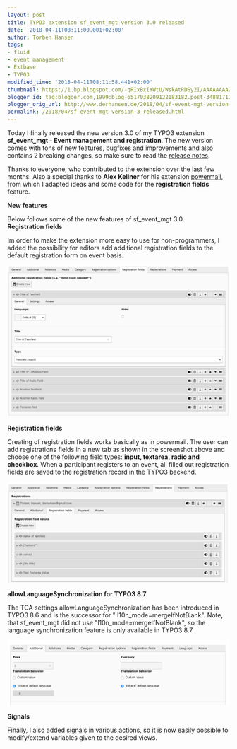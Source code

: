 ```yaml
---
layout: post
title: TYPO3 extension sf_event_mgt version 3.0 released
date: '2018-04-11T08:11:00.001+02:00'
author: Torben Hansen
tags:
- fluid
- event management
- Extbase
- TYPO3
modified_time: '2018-04-11T08:11:58.441+02:00'
thumbnail: https://1.bp.blogspot.com/-qRIxBxIYWtU/WskAtRDSy2I/AAAAAAAAZTk/ssMPW3MKFCEb4hDxASSsFZhnFmtInP6VACLcBGAs/s72-c/event-registrationfields.png
blogger_id: tag:blogger.com,1999:blog-6517038209122183182.post-3488171256725666414
blogger_orig_url: http://www.derhansen.de/2018/04/sf-event-mgt-version-3-released.html
permalink: /2018/04/sf-event-mgt-version-3-released.html
---
```


Today I finally released the new version 3.0 of my TYPO3 extension **sf\_event\_mgt - Event management and
registration**. The new version comes with tons of new features, bugfixes and improvements and also contains 2 breaking
changes, so make sure to read the [release notes](https://github.com/derhansen/sf_event_mgt/releases/tag/3.0.0).

Thanks to everyone, who contributed to the extension over the last few months. Also a special thanks to **Alex Kellner**
for his extension [powermail](https://extensions.typo3.org/extension/powermail/), from which I adapted ideas and some
code for the **registration fields** feature.

**New features**

Below follows some of the new features of sf\_event\_mgt 3.0.  
**Registration fields**

Im order to make the extension more easy to use for non-programmers, I added the possibility for editors add additional
registration fields to the default registration form on event basis.

![](/assets/images/2018-04-11/image1.png)

**Registration fields**

Creating of registration fields works basically as in powermail. The user can add registrations fields in a new tab as
shown in the screenshot above and choose one of the following field types: **input, textarea, radio and checkbox**. When
a participant registers to an event, all filled out registration fields are saved to the registration record in the
TYPO3 backend.

![](/assets/images/2018-04-11/image2.png)

**allowLanguageSynchronization for TYPO3 8.7**

The TCA settings allowLanguageSynchronization has been introduced in TYPO3 8.6 and is the successor for "
l10n\_mode=mergeIfNotBlank". Note, that sf\_event\_mgt did not use "l10n\_mode=mergeIfNotBlank", so the language
synchronization feature is only available in TYPO3 8.7

![](/assets/images/2018-04-11/image3.png)

**Signals**

Finally, I also
added [signals](https://docs.typo3.org/typo3cms/extensions/sf_event_mgt/ForDevelopers/Signals/Index.html) in various
actions, so it is now easily possible to modify/extend variables given to the desired views.